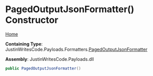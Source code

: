 # PagedOutputJsonFormatter\(\) Constructor

[Home](../../../../README.md)

**Containing Type**: JustinWritesCode\.Payloads\.Formatters\.[PagedOutputJsonFormatter](../README.md)

**Assembly**: JustinWritesCode\.Payloads\.dll

```csharp
public PagedOutputJsonFormatter()
```

